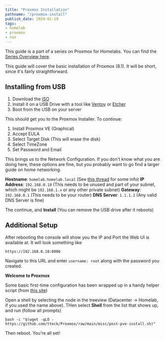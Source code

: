 ```yaml
---
title: "Proxmox Installation"
pathname: "/proxmox-install"
publish_date: 2024-01-19
tags:
- homelab
- proxmox
- nas
---
```


This guide is a part of a series on Proxmox for Homelabs. You can find the [Series Overview here](/proxmox-series).

This guide will cover the basic installation of Proxmox (8.1). It will be short, since it's fairly straightforward.

## Installing from USB

1. Download the [ISO](https://www.proxmox.com/en/downloads/proxmox-virtual-environment/iso)
2. Install it on a USB Drive with a tool like [Ventoy](https://www.ventoy.net/en/index.html) or [Etcher](https://etcher.balena.io/)
3. Boot from the USB on your server

This should get you to the Proxmox Installer. To continue:

1. Install Proxmox VE (Graphical)
2. Accept EULA
3. Select Target Disk (This will erase the disk)
4. Select TimeZone
5. Set Password and Email


This brings us to the Network Configuration. If you don't know what you are doing here, these options are fine, but you probably want to go find a larger guide on home networking.

**Hostname**: `homelab.homelab.local` (See [this thread](https://forum.proxmox.com/threads/hostname-fqdn-huh.63667/) for some info)
**IP Address**: `192.168.0.10` (This needs to be unused and part of your subnet, which might be `192.168.1.x` or any other private subnet)
**Gateway**: `192.168.0.1` (This needs to be your router)
**DNS Server**: `1.1.1.1` (Any valid DNS Server is fine)

The continue, and **Install** (You can remove the USB drive after it reboots)

## Additional Setup

After rebooting the console will show you the IP and Port the Web UI is available at. It will look something like

```
https://192.168.0.10:8006
```

Navigate to this URL and enter `username: root` along with the password you created.

**Welcome to Proxmox**

Some basic first-time configuration has been wrapped up in a handy helper script (from [this site](https://tteck.github.io/Proxmox/))

Open a shell by selecting the node in the treeview (Datacenter -> Homelab, if you used the name above). THen select **Shell** from the list that shows up, and run (follow all prompts)

```
bash -c "$(wget -qLO - https://github.com/tteck/Proxmox/raw/main/misc/post-pve-install.sh)"
```

Then reboot. You're all set!